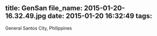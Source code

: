 title: GenSan
file_name: 2015-01-20-16.32.49.jpg
date: 2015-01-20 16:32:49
tags:
---

General Santos City, Philippines
